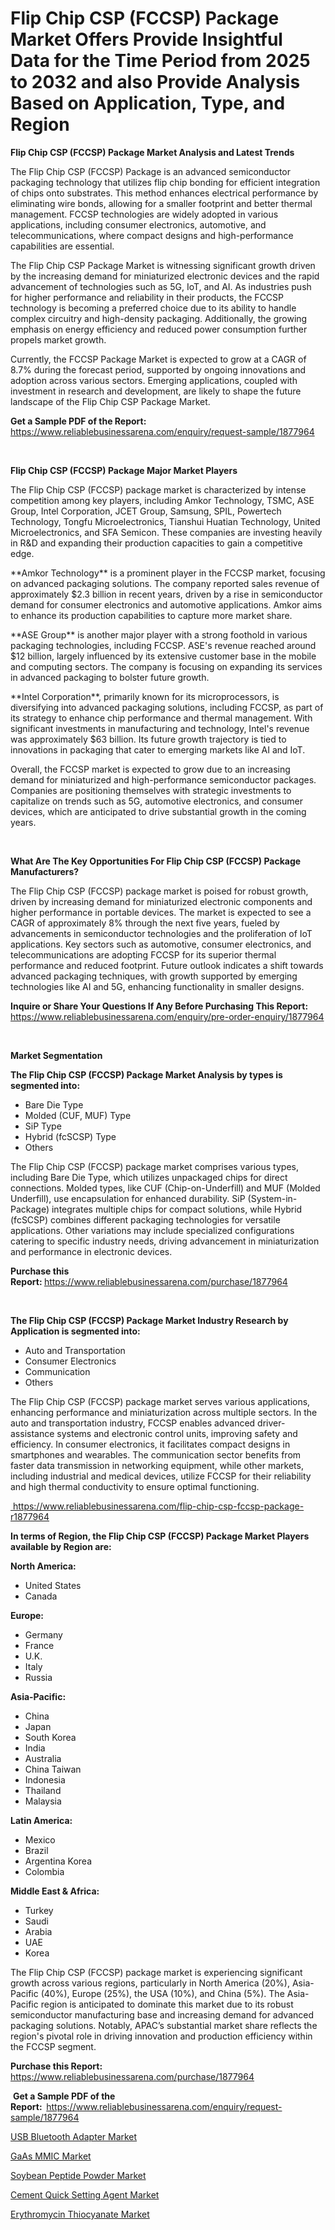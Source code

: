 <p><h1>Flip Chip CSP (FCCSP) Package Market Offers Provide Insightful Data for the Time Period from 2025 to 2032 and also Provide Analysis Based on Application, Type, and Region</h1></p><p><strong>Flip Chip CSP (FCCSP) Package Market Analysis and Latest Trends</strong></p>
<p><p>The Flip Chip CSP (FCCSP) Package is an advanced semiconductor packaging technology that utilizes flip chip bonding for efficient integration of chips onto substrates. This method enhances electrical performance by eliminating wire bonds, allowing for a smaller footprint and better thermal management. FCCSP technologies are widely adopted in various applications, including consumer electronics, automotive, and telecommunications, where compact designs and high-performance capabilities are essential.</p><p>The Flip Chip CSP Package Market is witnessing significant growth driven by the increasing demand for miniaturized electronic devices and the rapid advancement of technologies such as 5G, IoT, and AI. As industries push for higher performance and reliability in their products, the FCCSP technology is becoming a preferred choice due to its ability to handle complex circuitry and high-density packaging. Additionally, the growing emphasis on energy efficiency and reduced power consumption further propels market growth. </p><p>Currently, the FCCSP Package Market is expected to grow at a CAGR of 8.7% during the forecast period, supported by ongoing innovations and adoption across various sectors. Emerging applications, coupled with investment in research and development, are likely to shape the future landscape of the Flip Chip CSP Package Market.</p></p>
<p><strong>Get a Sample PDF of the Report:&nbsp;</strong> <a href="https://www.reliablebusinessarena.com/enquiry/request-sample/1877964?utm_campaign=2194&utm_medium=2&utm_source=Github&utm_content=ia&utm_term=11022025&utm_id=flip-chip-csp-fccsp-package">https://www.reliablebusinessarena.com/enquiry/request-sample/1877964</a></p>
<p>&nbsp;</p>
<p><strong>Flip Chip CSP (FCCSP) Package Major Market Players</strong></p>
<p><p>The Flip Chip CSP (FCCSP) package market is characterized by intense competition among key players, including Amkor Technology, TSMC, ASE Group, Intel Corporation, JCET Group, Samsung, SPIL, Powertech Technology, Tongfu Microelectronics, Tianshui Huatian Technology, United Microelectronics, and SFA Semicon. These companies are investing heavily in R&D and expanding their production capacities to gain a competitive edge.</p><p>**Amkor Technology** is a prominent player in the FCCSP market, focusing on advanced packaging solutions. The company reported sales revenue of approximately $2.3 billion in recent years, driven by a rise in semiconductor demand for consumer electronics and automotive applications. Amkor aims to enhance its production capabilities to capture more market share.</p><p>**ASE Group** is another major player with a strong foothold in various packaging technologies, including FCCSP. ASE's revenue reached around $12 billion, largely influenced by its extensive customer base in the mobile and computing sectors. The company is focusing on expanding its services in advanced packaging to bolster future growth.</p><p>**Intel Corporation**, primarily known for its microprocessors, is diversifying into advanced packaging solutions, including FCCSP, as part of its strategy to enhance chip performance and thermal management. With significant investments in manufacturing and technology, Intel's revenue was approximately $63 billion. Its future growth trajectory is tied to innovations in packaging that cater to emerging markets like AI and IoT.</p><p>Overall, the FCCSP market is expected to grow due to an increasing demand for miniaturized and high-performance semiconductor packages. Companies are positioning themselves with strategic investments to capitalize on trends such as 5G, automotive electronics, and consumer devices, which are anticipated to drive substantial growth in the coming years.</p></p>
<p>&nbsp;</p>
<p><strong>What Are The Key Opportunities For Flip Chip CSP (FCCSP) Package Manufacturers?</strong></p>
<p><p>The Flip Chip CSP (FCCSP) package market is poised for robust growth, driven by increasing demand for miniaturized electronic components and higher performance in portable devices. The market is expected to see a CAGR of approximately 8% through the next five years, fueled by advancements in semiconductor technologies and the proliferation of IoT applications. Key sectors such as automotive, consumer electronics, and telecommunications are adopting FCCSP for its superior thermal performance and reduced footprint. Future outlook indicates a shift towards advanced packaging techniques, with growth supported by emerging technologies like AI and 5G, enhancing functionality in smaller designs.</p></p>
<p><strong>Inquire or Share Your Questions If Any Before Purchasing This Report:</strong> <a href="https://www.reliablebusinessarena.com/enquiry/pre-order-enquiry/1877964?utm_campaign=2194&utm_medium=2&utm_source=Github&utm_content=ia&utm_term=11022025&utm_id=flip-chip-csp-fccsp-package">https://www.reliablebusinessarena.com/enquiry/pre-order-enquiry/1877964</a></p>
<p>&nbsp;</p>
<p><strong>Market Segmentation</strong></p>
<p><strong>The Flip Chip CSP (FCCSP) Package Market Analysis by types is segmented into:</strong></p>
<p><ul><li>Bare Die Type</li><li>Molded (CUF, MUF) Type</li><li>SiP Type</li><li>Hybrid (fcSCSP) Type</li><li>Others</li></ul></p>
<p><p>The Flip Chip CSP (FCCSP) package market comprises various types, including Bare Die Type, which utilizes unpackaged chips for direct connections. Molded types, like CUF (Chip-on-Underfill) and MUF (Molded Underfill), use encapsulation for enhanced durability. SiP (System-in-Package) integrates multiple chips for compact solutions, while Hybrid (fcSCSP) combines different packaging technologies for versatile applications. Other variations may include specialized configurations catering to specific industry needs, driving advancement in miniaturization and performance in electronic devices.</p></p>
<p><strong>Purchase this Report:&nbsp;</strong><a href="https://www.reliablebusinessarena.com/purchase/1877964?utm_campaign=2194&utm_medium=2&utm_source=Github&utm_content=ia&utm_term=11022025&utm_id=flip-chip-csp-fccsp-package">https://www.reliablebusinessarena.com/purchase/1877964</a></p>
<p>&nbsp;</p>
<p><strong>The Flip Chip CSP (FCCSP) Package Market Industry Research by Application is segmented into:</strong></p>
<p><ul><li>Auto and Transportation</li><li>Consumer Electronics</li><li>Communication</li><li>Others</li></ul></p>
<p><p>The Flip Chip CSP (FCCSP) package market serves various applications, enhancing performance and miniaturization across multiple sectors. In the auto and transportation industry, FCCSP enables advanced driver-assistance systems and electronic control units, improving safety and efficiency. In consumer electronics, it facilitates compact designs in smartphones and wearables. The communication sector benefits from faster data transmission in networking equipment, while other markets, including industrial and medical devices, utilize FCCSP for their reliability and high thermal conductivity to ensure optimal functioning.</p></p>
<p><a href="https://www.reliablebusinessarena.com/flip-chip-csp-fccsp-package-r1877964?utm_campaign=2194&utm_medium=2&utm_source=Github&utm_content=ia&utm_term=11022025&utm_id=flip-chip-csp-fccsp-package">&nbsp;https://www.reliablebusinessarena.com/flip-chip-csp-fccsp-package-r1877964</a></p>
<p><strong>In terms of Region, the Flip Chip CSP (FCCSP) Package Market Players available by Region are:</strong></p>
<p>
    <p> <strong> North America: </strong>
        <ul>
            <li>United States</li>
            <li>Canada</li>
        </ul>
        </p> 
    <p> <strong> Europe: </strong>
        <ul>
            <li>Germany</li>
            <li>France</li>
            <li>U.K.</li>
            <li>Italy</li>
            <li>Russia</li>
        </ul>
        </p> 
    <p> <strong> Asia-Pacific: </strong>
        <ul>
            <li>China</li>
            <li>Japan</li>
            <li>South Korea</li>
            <li>India</li>
            <li>Australia</li>
            <li>China Taiwan</li>
            <li>Indonesia</li>
            <li>Thailand</li>
            <li>Malaysia</li>
        </ul>
        </p> 
    <p> <strong> Latin America: </strong>
        <ul>
            <li>Mexico</li>
            <li>Brazil</li>
            <li>Argentina Korea</li>
            <li>Colombia</li>
        </ul>
        </p> 
    <p> <strong> Middle East & Africa: </strong>
        <ul>
            <li>Turkey</li>
            <li>Saudi</li>
            <li>Arabia</li>
            <li>UAE</li>
            <li>Korea</li>
        </ul>
    </p>
    </p>
<p><p>The Flip Chip CSP (FCCSP) package market is experiencing significant growth across various regions, particularly in North America (20%), Asia-Pacific (40%), Europe (25%), the USA (10%), and China (5%). The Asia-Pacific region is anticipated to dominate this market due to its robust semiconductor manufacturing base and increasing demand for advanced packaging solutions. Notably, APAC’s substantial market share reflects the region's pivotal role in driving innovation and production efficiency within the FCCSP segment.</p></p>
<p><strong>Purchase this Report: </strong><a href="https://www.reliablebusinessarena.com/purchase/1877964?utm_campaign=2194&utm_medium=2&utm_source=Github&utm_content=ia&utm_term=11022025&utm_id=flip-chip-csp-fccsp-package">https://www.reliablebusinessarena.com/purchase/1877964</a></p>
<p>&nbsp;<strong>Get a Sample PDF of the Report:&nbsp;&nbsp;</strong><a href="https://www.reliablebusinessarena.com/enquiry/request-sample/1877964?utm_campaign=2194&utm_medium=2&utm_source=Github&utm_content=ia&utm_term=11022025&utm_id=flip-chip-csp-fccsp-package">https://www.reliablebusinessarena.com/enquiry/request-sample/1877964</a></p>
<p><strong></strong></p>
<p><p><a href="https://github.com/shirlantosx7/Market-Research-Report-List-1/blob/main/usb-bluetooth-adapter-market.md?utm_campaign=2194&utm_medium=2&utm_source=Github&utm_content=ia&utm_term=11022025&utm_id=flip-chip-csp-fccsp-package">USB Bluetooth Adapter Market</a></p><p><a href="https://github.com/varmavittakj/Market-Research-Report-List-1/blob/main/gaas-mmic-market.md?utm_campaign=2194&utm_medium=2&utm_source=Github&utm_content=ia&utm_term=11022025&utm_id=flip-chip-csp-fccsp-package">GaAs MMIC Market</a></p><p><a href="https://www.linkedin.com/pulse/soybean-peptide-powder-market-growth-segmentation-regional-analysis-xknoe?utm_campaign=2194&utm_medium=2&utm_source=Github&utm_content=ia&utm_term=11022025&utm_id=flip-chip-csp-fccsp-package">Soybean Peptide Powder Market</a></p><p><a href="https://www.linkedin.com/pulse/growth-forecast-revenue-outlook-cement-quick-setting-agent-market-fxu6c?utm_campaign=2194&utm_medium=2&utm_source=Github&utm_content=ia&utm_term=11022025&utm_id=flip-chip-csp-fccsp-package">Cement Quick Setting Agent Market</a></p><p><a href="https://www.linkedin.com/pulse/erythromycin-thiocyanate-market-report-anticipated-cagr-45-comprehensive-itatc?utm_campaign=2194&utm_medium=2&utm_source=Github&utm_content=ia&utm_term=11022025&utm_id=flip-chip-csp-fccsp-package">Erythromycin Thiocyanate Market</a></p></p>
